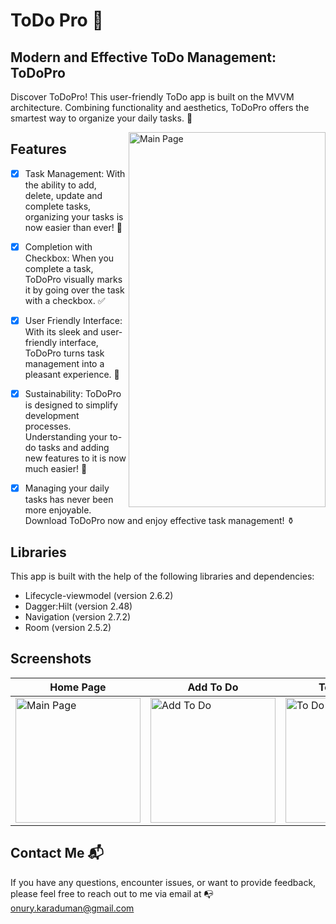 # ToDo Pro :iphone:
## Modern and Effective ToDo Management: ToDoPro
Discover ToDoPro! This user-friendly ToDo app is built on the MVVM architecture. Combining functionality and aesthetics, ToDoPro offers the smartest way to organize your daily tasks. :calling:


<img  align="right" width="315" src="https://github.com/Honor13/ToDo-App/assets/53227891/4b007099-8faa-4642-b1f5-c251fe6f62a7" alt="Main Page" style="height:600px">


## Features
- [x] Task Management: With the ability to add, delete, update and complete tasks, organizing your tasks is now easier than ever! :notebook:

- [x] Completion with Checkbox: When you complete a task, ToDoPro visually marks it by going over the task with a checkbox. :white_check_mark:

- [x] User Friendly Interface: With its sleek and user-friendly interface, ToDoPro turns task management into a pleasant experience. :iphone:

- [x] Sustainability: ToDoPro is designed to simplify development processes. Understanding your to-do tasks and adding new features to it is now much easier! :battery:

- [x] Managing your daily tasks has never been more enjoyable. Download ToDoPro now and enjoy effective task management! :funeral_urn:

## Libraries
This app is built with the help of the following libraries and dependencies:
- Lifecycle-viewmodel (version 2.6.2)
- Dagger:Hilt (version 2.48)
- Navigation (version 2.7.2)
- Room (version 2.5.2)
  
## Screenshots
Home Page                                                                             | Add To Do                                                                         | To Do Detail                                                                            | Search To Do                                                                              |
|---------------------------------------------------------------------------------|--------------------------------------------------------------------------------------|------------------------------------------------------------------------------------------|-------------------------------------------------------------------------------------|
|<img src="https://github.com/Honor13/ToDo-App/assets/53227891/4b007099-8faa-4642-b1f5-c251fe6f62a7" alt="Main Page" style="width:200px"/> | <img src="https://github.com/Honor13/ToDo-App/assets/53227891/f367ce0c-0335-410b-8808-c0c0fbdce8f5" alt="Add To Do" style="width:200px"/> | <img src="https://github.com/Honor13/ToDo-App/assets/53227891/aabd411e-5c7a-4c04-b72f-384f4f3138f3" alt="To Do Detail" style="width:200px"/> |  <img src="https://github.com/Honor13/ToDo-App/assets/53227891/dfb4d100-e6e3-4183-99da-7a6f02a9906b" alt="Food Detail" style="width:200px"/> |

## Contact Me 📬

If you have any questions, encounter issues, or want to provide feedback, please feel free to reach out to me via email at :mailbox_with_no_mail: [onury.karaduman@gmail.com](mailto:onury.karaduman@gmail.com)

